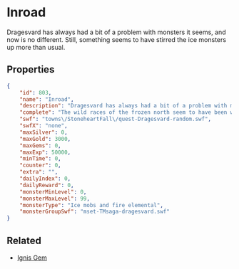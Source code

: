 # Inroad

Dragesvard has always had a bit of a problem with monsters it seems, and now is no different.  Still, something seems to have stirred the ice monsters up more than usual.

## Properties

```json
{
    "id": 803,
    "name": "Inroad",
    "description": "Dragesvard has always had a bit of a problem with monsters it seems, and now is no different.  Still, something seems to have stirred the ice monsters up more than usual.",
    "complete": "The wild races of the frozen north seem to have been whipped into a frenzy.  They are attacking with no real reason.  It is time to dig deeper.",
    "swf": "towns\/StoneheartFall\/quest-Dragesvard-random.swf",
    "swfX": "none",
    "maxSilver": 0,
    "maxGold": 3000,
    "maxGems": 0,
    "maxExp": 50000,
    "minTime": 0,
    "counter": 0,
    "extra": "",
    "dailyIndex": 0,
    "dailyReward": 0,
    "monsterMinLevel": 0,
    "monsterMaxLevel": 99,
    "monsterType": "Ice mobs and fire elemental",
    "monsterGroupSwf": "mset-TMsaga-dragesvard.swf"
}
```

## Related

- [Ignis Gem](../items/5760-ignis-gem.md)

